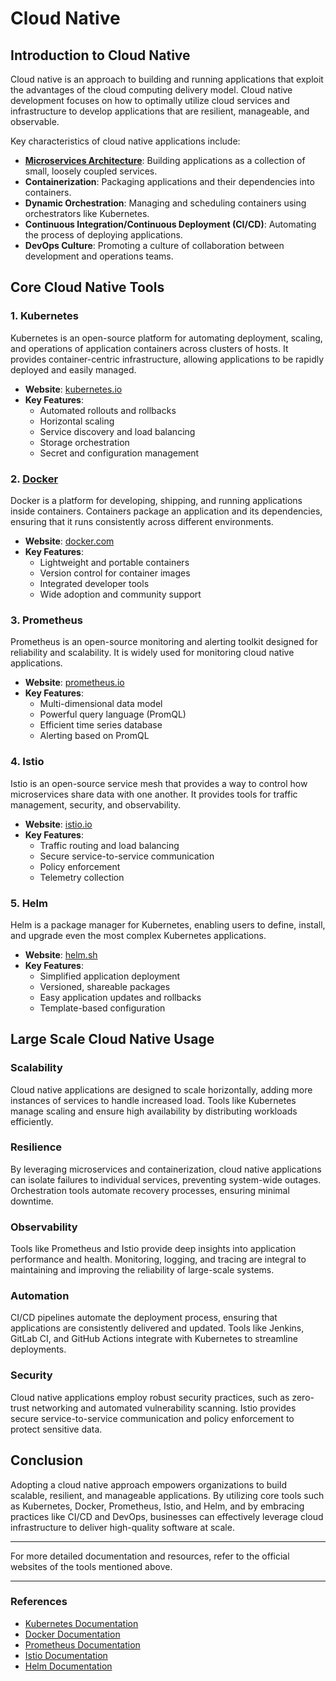 # Cloud Native

## Introduction to Cloud Native

Cloud native is an approach to building and running applications that exploit the advantages of the cloud computing delivery model. Cloud native development focuses on how to optimally utilize cloud services and infrastructure to develop applications that are resilient, manageable, and observable.

Key characteristics of cloud native applications include:

- **[Microservices Architecture](1-Microservices/Readme.md)**: Building applications as a collection of small, loosely coupled services.
- **Containerization**: Packaging applications and their dependencies into containers.
- **Dynamic Orchestration**: Managing and scheduling containers using orchestrators like Kubernetes.
- **Continuous Integration/Continuous Deployment (CI/CD)**: Automating the process of deploying applications.
- **DevOps Culture**: Promoting a culture of collaboration between development and operations teams.

## Core Cloud Native Tools

### 1. **Kubernetes**

Kubernetes is an open-source platform for automating deployment, scaling, and operations of application containers across clusters of hosts. It provides container-centric infrastructure, allowing applications to be rapidly deployed and easily managed.

- **Website**: [kubernetes.io](https://kubernetes.io)
- **Key Features**:
  - Automated rollouts and rollbacks
  - Horizontal scaling
  - Service discovery and load balancing
  - Storage orchestration
  - Secret and configuration management

### 2. [**Docker**](Docker/Readme.md)

Docker is a platform for developing, shipping, and running applications inside containers. Containers package an application and its dependencies, ensuring that it runs consistently across different environments.

- **Website**: [docker.com](https://www.docker.com)
- **Key Features**:
  - Lightweight and portable containers
  - Version control for container images
  - Integrated developer tools
  - Wide adoption and community support

### 3. **Prometheus**

Prometheus is an open-source monitoring and alerting toolkit designed for reliability and scalability. It is widely used for monitoring cloud native applications.

- **Website**: [prometheus.io](https://prometheus.io)
- **Key Features**:
  - Multi-dimensional data model
  - Powerful query language (PromQL)
  - Efficient time series database
  - Alerting based on PromQL

### 4. **Istio**

Istio is an open-source service mesh that provides a way to control how microservices share data with one another. It provides tools for traffic management, security, and observability.

- **Website**: [istio.io](https://istio.io)
- **Key Features**:
  - Traffic routing and load balancing
  - Secure service-to-service communication
  - Policy enforcement
  - Telemetry collection

### 5. **Helm**

Helm is a package manager for Kubernetes, enabling users to define, install, and upgrade even the most complex Kubernetes applications.

- **Website**: [helm.sh](https://helm.sh)
- **Key Features**:
  - Simplified application deployment
  - Versioned, shareable packages
  - Easy application updates and rollbacks
  - Template-based configuration

## Large Scale Cloud Native Usage

### **Scalability**

Cloud native applications are designed to scale horizontally, adding more instances of services to handle increased load. Tools like Kubernetes manage scaling and ensure high availability by distributing workloads efficiently.

### **Resilience**

By leveraging microservices and containerization, cloud native applications can isolate failures to individual services, preventing system-wide outages. Orchestration tools automate recovery processes, ensuring minimal downtime.

### **Observability**

Tools like Prometheus and Istio provide deep insights into application performance and health. Monitoring, logging, and tracing are integral to maintaining and improving the reliability of large-scale systems.

### **Automation**

CI/CD pipelines automate the deployment process, ensuring that applications are consistently delivered and updated. Tools like Jenkins, GitLab CI, and GitHub Actions integrate with Kubernetes to streamline deployments.

### **Security**

Cloud native applications employ robust security practices, such as zero-trust networking and automated vulnerability scanning. Istio provides secure service-to-service communication and policy enforcement to protect sensitive data.

## Conclusion

Adopting a cloud native approach empowers organizations to build scalable, resilient, and manageable applications. By utilizing core tools such as Kubernetes, Docker, Prometheus, Istio, and Helm, and by embracing practices like CI/CD and DevOps, businesses can effectively leverage cloud infrastructure to deliver high-quality software at scale.

---

For more detailed documentation and resources, refer to the official websites of the tools mentioned above.

---

### References

- [Kubernetes Documentation](https://kubernetes.io/docs/home/)
- [Docker Documentation](https://docs.docker.com/)
- [Prometheus Documentation](https://prometheus.io/docs/introduction/overview/)
- [Istio Documentation](https://istio.io/latest/docs/)
- [Helm Documentation](https://helm.sh/docs/)
